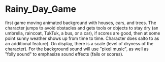 # Rainy_Day_Game
first game 
moving animated background with houses, cars, and trees. The character jumps to avoid obstacles and gets tools or objects to stay dry
(an umbrella, raincoat, TukTuk, a bus, or a car), if scores are good, then at some point sunny weather shows up from time to time.
Character does salto to as an additional feature). 
On display, there is a scale (level of dryness of the character). 
For the background sound will use "pixel music", 
as well as "folly sound" to emphasize sound effects (fails or scores).


